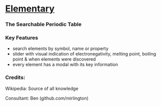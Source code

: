 # [Elementary](https://antonhuggard.github.io/elementary/)
### The Searchable Periodic Table


### Key Features

- search elements by symbol, name or property
- slider with visual indication of electronegativity, melting point, boiling point & when elements were discovered
- every element has a modal with its key information


### Credits:


Wikipedia: Source of all knowledge


Consultant: Ben (github.com/mirlington)
